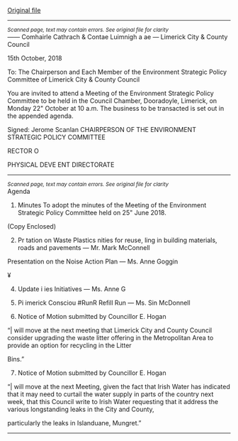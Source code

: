 [Original file](https://www.limerick.ie/sites/default/files/media/documents/2018-10/22nd%20October%202018-%20Agenda%20Environment%20Strategic%20Policy%20Committee%202_0.pdf)

---
*<small>Scanned page, text may contain errors. See original file for clarity</small>*  
_——_ Comhairle Cathrach
& Contae Luimnigh
a ae
— Limerick City
& County Council

15th October, 2018

To: The Chairperson and Each Member of the Environment Strategic Policy Committee of
Limerick City & County Council

You are invited to attend a Meeting of the Environment Strategic Policy Committee to be held
in the Council Chamber, Dooradoyle, Limerick, on Monday 22" October at 10 a.m. The
business to be transacted is set out in the appended agenda.

Signed: Jerome Scanlan
CHAIRPERSON OF THE ENVIRONMENT STRATEGIC POLICY COMMITTEE

RECTOR O

PHYSICAL DEVE ENT DIRECTORATE


---
*<small>Scanned page, text may contain errors. See original file for clarity</small>*  
Agenda

1. Minutes
To adopt the minutes of the Meeting of the Environment Strategic Policy Committee held on
25" June 2018.

(Copy Enclosed)

2. Pr tation on Waste Plastics nities for reuse, ling in building materials, roads
and pavements — Mr. Mark McConnell

Presentation on the Noise Action Plan — Ms. Anne Goggin

¥

4. Update i ies Initiatives — Ms. Anne G

5. Pi imerick Consciou #RunR Refill Run — Ms. Sin
McDonnell

6. Notice of Motion submitted by Councillor E. Hogan

“| will move at the next meeting that Limerick City and County Council consider upgrading the
waste litter offering in the Metropolitan Area to provide an option for recycling in the Litter

Bins.”

7. Notice of Motion submitted by Councillor E. Hogan

“| will move at the next Meeting, given the fact that Irish Water has indicated that it may need
to curtail the water supply in parts of the country next week, that this Council write to Irish
Water requesting that it address the various longstanding leaks in the City and County,

particularly the leaks in Islanduane, Mungret.”


---
